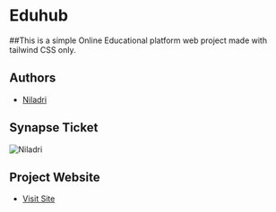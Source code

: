 # Eduhub

##This is a simple Online Educational platform web project made with tailwind CSS only.



## Authors

- [Niladri](https://github.com/Niladri2003)

## Synapse Ticket


![Niladri](https://user-images.githubusercontent.com/93518661/211160231-b02889de-9456-4c94-9f62-6a73d97078e2.png)

## Project Website
- [Visit Site](https://niladri2003.github.io/Eduhub/)
